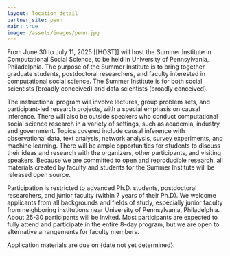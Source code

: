 ```yaml
---
layout: location_detail
partner_site: penn
main: true
image: /assets/images/penn.jpg
---
```


[//]: # (ORGANIZERS: Update the info to match your location. Add a site image to /assets/images/ and update the placeholder URL above to match it. See _data/2025/Penn for yml files that control the header content, location info on general sites page, people lists, and sidebar.)

From June 30 to July 11, 2025 [[HOST]] will host the Summer Institute in Computational Social Science, to be held in University of Pennsylvania, Philadelphia. The purpose of the Summer Institute is to bring together graduate students, postdoctoral researchers, and faculty interested in computational social science. The Summer Institute is for both social scientists (broadly conceived) and data scientists (broadly conceived).

The instructional program will involve lectures, group problem sets, and participant-led research projects, with a special emphasis on causal inference. There will also be outside speakers who conduct computational social science research in a variety of settings, such as academia, industry, and government. Topics covered include causal inference with observational data, text analysis, network analysis, survey experiments, and machine learning. There will be ample opportunities for students to discuss their ideas and research with the organizers, other participants, and visiting speakers. Because we are committed to open and reproducible research, all materials created by faculty and students for the Summer Institute will be released open source.

Participation is restricted to advanced Ph.D. students, postdoctoral researchers, and junior faculty (within 7 years of their Ph.D). We welcome applicants from all backgrounds and fields of study, especially junior faculty from neighboring institutions near University of Pennsylvania, Philadelphia. About 25-30 participants will be invited. Most participants are expected to fully attend and participate in the entire 8-day program, but we are open to alternative arrangements for faculty members. 

Application materials are due on {date not yet determined}.

[//]: # (ORGANIZERS: feel free to add a link to your application materials or your SICSS apply page above.)